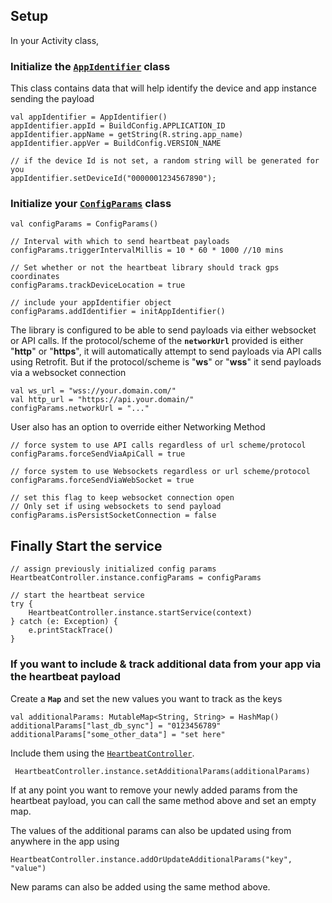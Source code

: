 ## Setup
In your Activity class, 

### Initialize the [`AppIdentifier`](https://github.com/WilderMinds/heartbeat/blob/master/heartbeat/src/main/java/com/samdev/heartbeat/models/AppIdentifier.kt) class
This class contains data that will help identify the device and app instance sending the payload
```
val appIdentifier = AppIdentifier()
appIdentifier.appId = BuildConfig.APPLICATION_ID
appIdentifier.appName = getString(R.string.app_name)
appIdentifier.appVer = BuildConfig.VERSION_NAME

// if the device Id is not set, a random string will be generated for you
appIdentifier.setDeviceId("0000001234567890");
```




### Initialize your [`ConfigParams`](https://github.com/WilderMinds/heartbeat/blob/master/heartbeat/src/main/java/com/samdev/heartbeat/models/ConfigParams.kt) class
```
val configParams = ConfigParams()

// Interval with which to send heartbeat payloads
configParams.triggerIntervalMillis = 10 * 60 * 1000 //10 mins

// Set whether or not the heartbeat library should track gps coordinates
configParams.trackDeviceLocation = true

// include your appIdentifier object
configParams.addIdentifier = initAppIdentifier()
```


The library is configured to be able to send payloads via either websocket or API calls.
If the protocol/scheme of the **`networkUrl`** provided is either "**http**" or "**https**", it will automatically 
attempt to send payloads via API calls using Retrofit.
But if the protocol/scheme is "**ws**" or "**wss**" it send payloads via a websocket connection

```
val ws_url = "wss://your.domain.com/"
val http_url = "https://api.your.domain/"
configParams.networkUrl = "..."
```


User also has an option to override either Networking Method
```
// force system to use API calls regardless of url scheme/protocol
configParams.forceSendViaApiCall = true

// force system to use Websockets regardless or url scheme/protocol
configParams.forceSendViaWebSocket = true

// set this flag to keep websocket connection open
// Only set if using websockets to send payload
configParams.isPersistSocketConnection = false
```



## Finally Start the service
```
// assign previously initialized config params
HeartbeatController.instance.configParams = configParams

// start the heartbeat service
try {
    HeartbeatController.instance.startService(context)
} catch (e: Exception) {
    e.printStackTrace()
}
```



### If you want to include & track additional data from your app via the heartbeat payload
Create a **`Map`** and set the new values you want to track as the keys
```
val additionalParams: MutableMap<String, String> = HashMap()
additionalParams["last_db_sync"] = "0123456789"
additionalParams["some_other_data"] = "set here"
```


Include them using the [`HeartbeatController`](https://github.com/WilderMinds/heartbeat/blob/master/heartbeat/src/main/java/com/samdev/heartbeat/HeartbeatController.kt).
```
 HeartbeatController.instance.setAdditionalParams(additionalParams)
```
If at any point you want to remove your newly added params from the heartbeat payload, you can
call the same method above and set an empty map.


The values of the additional params can also be updated using from anywhere in the app using
```
HeartbeatController.instance.addOrUpdateAdditionalParams("key", "value")
```
New params can also be added using the same method above.
